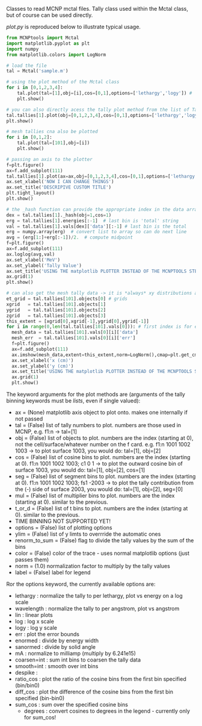 Classes to read MCNP mctal files.  Tally class used within the Mctal class, but of course can be used directly.

_plot.py_ is reproduced below to illustrate typical usage.


```python
from MCNPtools import Mctal
import matplotlib.pyplot as plt
import numpy
from matplotlib.colors import LogNorm

# load the file
tal = Mctal('sample.m')

# using the plot method of the Mctal class
for i in [0,1,2,3,4]:
    tal.plot(tal=[1],obj=[i],cos=[0,1],options=['lethargy','logy']) #
    plt.show()

# you can also directly acess the tally plot method from the list of Tally instances in the  Mctal instance
tal.tallies[1].plot(obj=[0,1,2,3,4],cos=[0,1],options=['lethargy','logy'])
plt.show()

# mesh tallies cna also be plotted
for i in [0,1,2]:
    tal.plot(tal=[101],obj=[i])
    plt.show()

# passing an axis to the plotter
f=plt.figure()
ax=f.add_subplot(111)
tal.tallies[1].plot(ax=ax,obj=[0,1,2,3,4],cos=[0,1],options=['lethargy','logy'])
ax.set_xlabel('NOW I CAN CHANGE THINGS')
ax.set_title('DESCRIPIVE CUSTOM TITLE')
plt.tight_layout()
plt.show()

# the _hash function can provide the appropriate index in the data array in order to get the raw data
dex = tal.tallies[1]._hash(obj=1,cos=1)
erg = tal.tallies[1].energies[:-1]  # last bin is 'total' string
val = tal.tallies[1].vals[dex]['data'][:-1] # last bin is the total
erg = numpy.array(erg)  # convert list to array so can do next line
avg = (erg[1:]+erg[:-1])/2.  # compute midpoint
f=plt.figure()
ax=f.add_subplot(111)
ax.loglog(avg,val)
ax.set_xlabel('MeV')
ax.set_ylabel('Tally Value')
ax.set_title('USING THE matplotlib PLOTTER INSTEAD OF THE MCNPTOOLS STEP PLOTTER')
ax.grid(1)
plt.show()

# can also get the mesh tally data -> it is *always* xy distributions and indexed in z (MCNP mesh tally coordinates)
et_grid = tal.tallies[101].objects[0] # grids
xgrid   = tal.tallies[101].objects[1]
ygrid   = tal.tallies[101].objects[2]
zgrid   = tal.tallies[101].objects[3]
this_extent = [xgrid[0],xgrid[-1],ygrid[0],ygrid[-1]]
for i in range(0,len(tal.tallies[101].vals[0])): # first index is for energy/time
  mesh_data = tal.tallies[101].vals[0][i]['data']
  mesh_err  = tal.tallies[101].vals[0][i]['err']
  f=plt.figure()
  ax=f.add_subplot(111)
  ax.imshow(mesh_data,extent=this_extent,norm=LogNorm(),cmap=plt.get_cmap('nipy_spectral'),interpolation='nearest',aspect='auto')
  ax.set_xlabel('x (cm)')
  ax.set_ylabel('y (cm)')
  ax.set_title('USING THE matplotlib PLOTTER INSTEAD OF THE MCNPTOOLS STEP PLOTTER')
  ax.grid(1)
  plt.show()
```

The keyword arguments for the plot methods are (arguments of the tally binning keywords must be *lists*, even if single valued):
* ax            = (None)    matplotlib axis object to plot onto.  makes one internally if not passed
* tal           = (False)   list of tally numbers to plot.  numbers are those used in MCNP, e.g. f1:n -> tal=[1]
* obj           = (False)   list of objects to plot.  numbers are the index (starting at 0), not the cell/surface/whatever number on the f card.  e.g.  f1:n  1001 1002 1003  ->  to plot surface 1003, you would do: tal=[1], obj=[2]
* cos           = (False)   list of cosine bins to plot.  numbers are the index (starting at 0). f1:n  1001 1002 1003; c1 0 1  ->  to plot the outward cosine bin of surface 1003, you would do: tal=[1], obj=[2], cos=[1]
* seg           = (False)   list of segment bins to plot.  numbers are the index (starting at 0).  f1:n  1001 1002 1003; fs1  -2003  ->  to plot the tally contribution from the (-) side of surface 2003, you would do: tal=[1], obj=[2], seg=[0]
* mul           = (False)   list of multiplier bins to plot.  numbers are the index (starting at 0). similar to the previous.
* t_or_d        = (False)   list of t bins to plot.  numbers are the index (starting at 0). similar to the previous.
*  TIME BINNING NOT SUPPORTED YET!
* options       = (False)   list of plotting options
* ylim          = (False)   list of y limts to overrride the automatic ones
* renorm_to_sum = (False)   flag to divide the tally values by the sum of the bins
* color         = (False)   color of the trace - uses normal matplotlib options (just passes them)
* norm          = (1.0)     normalization factor to multiply by the tally values
* label         = (False)   label for legend


Ror the options keyword, the currently available options are:
* lethargy : normalize the tally to per lethargy, plot vs energy on a log scale
* wavelength : normalize the tally to per angstrom, plot vs angstrom
* lin : linear plots
* log : log x scale
* logy : log y scale
* err : plot the error bounds
* enormed : divide by energy width
* sanormed : divide by solid angle
* mA : normalize to milliamp (multiply by 6.241e15)
* coarsen=int : sum int bins to coarsen the tally data
* smooth=int : smooth over int bins
* despike :
* ratio_cos :  plot the ratio of the cosine bins from the first bin specified (bin/bin0)
* diff_cos : plot the difference of the cosine bins from the first bin specified (bin-bin0)
* sum_cos : sum over the specified cosine bins
  * degrees : convert cosines to degrees in the legend - currently only for sum_cos!
